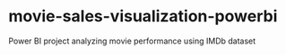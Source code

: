 # movie-sales-visualization-powerbi
Power BI project analyzing movie performance using IMDb dataset

